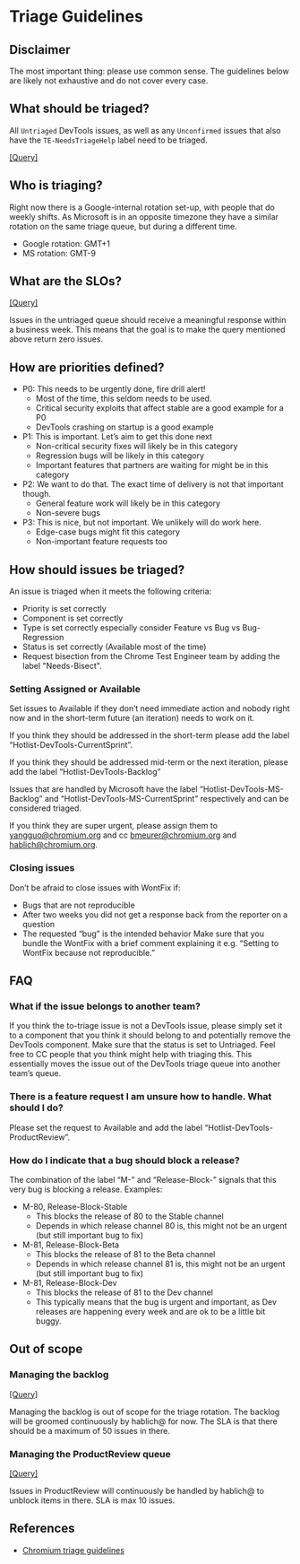 # Triage Guidelines

## Disclaimer
The most important thing: please use common sense. The guidelines below are likely not exhaustive and do not cover every case.

## What should be triaged?
All `Untriaged` DevTools issues, as well as any `Unconfirmed` issues that also have the `TE-NeedsTriageHelp` label need to be triaged.

[[Query]](https://bugs.chromium.org/p/chromium/issues/list?q=component%3APlatform%3EDevTools%20status%3AUntriaged%20OR%20component%3APlatform%3EDevTools%20status%3AUnconfirmed%20label%3ATE-NeedsTriageHelp)

## Who is triaging?
Right now there is a Google-internal rotation set-up, with people that do weekly shifts.
As Microsoft is in an opposite timezone they have a similar rotation on the same triage queue, but during a different time.

* Google rotation: GMT+1
* MS rotation: GMT-9

## What are the SLOs?
[[Query]](https://bugs.chromium.org/p/chromium/issues/list?q=component%3APlatform%3EDevTools%20status%3AUntriaged%20modified-before%3Atoday-7%20OR%20component%3APlatform%3EDevTools%20status%3AUnconfirmed%20label%3ATE-NeedsTriageHelp%20modified-before%3Atoday-7)

Issues in the untriaged queue should receive a meaningful response within a business week. This means that the goal is to make the query mentioned above return zero issues.

## How are priorities defined?
* P0: This needs to be urgently done, fire drill alert!
   * Most of the time, this seldom needs to be used.
   * Critical security exploits that affect stable are a good example for a P0
   * DevTools crashing on startup is a good example
* P1: This is important. Let’s aim to get this done next
   * Non-critical security fixes will likely be in this category
   * Regression bugs will be likely in this category
   * Important features that partners are waiting for might be in this category
* P2: We want to do that. The exact time of delivery is not that important though.
   * General feature work will likely be in this category
   * Non-severe bugs
* P3: This is nice, but not important. We unlikely will do work here.
   * Edge-case bugs might fit this category
   * Non-important feature requests too


## How should issues be triaged?
An issue is triaged when it meets the following criteria:
* Priority is set correctly
* Component is set correctly
* Type is set correctly especially consider Feature vs Bug vs Bug-Regression
* Status is set correctly (Available most of the time)
* Request bisection from the Chrome Test Engineer team by adding the label "Needs-Bisect".

### Setting Assigned or Available
Set issues to Available if they don’t need immediate action and nobody right now and in the short-term future (an iteration) needs to work on it.

If you think they should be addressed in the short-term please add the label “Hotlist-DevTools-CurrentSprint”.

If you think they should be addressed mid-term or the next iteration, please add the label “Hotlist-DevTools-Backlog”

Issues that are handled by Microsoft have the label “Hotlist-DevTools-MS-Backlog” and “Hotlist-DevTools-MS-CurrentSprint” respectively and can be considered triaged.

If you think they are super urgent, please assign them to yangguo@chromium.org and cc bmeurer@chromium.org and hablich@chromium.org.

### Closing issues
Don’t be afraid to close issues with WontFix if:
* Bugs that are not reproducible
* After two weeks you did not get a response back from the reporter on a question
* The requested “bug” is the intended behavior
Make sure that you bundle the WontFix with a brief comment explaining it e.g. “Setting to WontFix because not reproducible.”

## FAQ
### What if the issue belongs to another team?
If you think the to-triage issue is not a DevTools issue, please simply set it to a component that you think it should belong to and potentially remove the DevTools component. Make sure that the status is set to Untriaged. Feel free to CC people that you think might help with triaging this.
This essentially moves the issue out of the DevTools triage queue into another team’s queue.

### There is a feature request I am unsure how to handle. What should I do?
Please set the request to Available and add the label “Hotlist-DevTools-ProductReview”.

### How do I indicate that a bug should block a release?
The combination of the label “M-<milestone>” and “Release-Block-<channel>” signals that this very bug is blocking a release. Examples:
* M-80, Release-Block-Stable
   * This blocks the release of 80 to the Stable channel
   * Depends in which release channel 80 is, this might not be an urgent (but still important bug to fix)
* M-81, Release-Block-Beta
   * This blocks the release of 81 to the Beta channel
   * Depends in which release channel 81 is, this might not be an urgent (but still important bug to fix)
* M-81, Release-Block-Dev
   * This blocks the release of 81 to the Dev channel
   * This typically means that the bug is urgent and important, as Dev releases are happening every week and are ok to be a little bit buggy.

## Out of scope
### Managing the backlog
[[Query]](https://bugs.chromium.org/p/chromium/issues/list?q=Hotlist%3DDevTools-Backlog)

Managing the backlog is out of scope for the triage rotation. The backlog will be groomed continuously by hablich@ for now. The SLA is that there should be a maximum of 50 issues in there.
### Managing the ProductReview queue
[[Query]](https://bugs.chromium.org/p/chromium/issues/list?q=Hotlist%3DDevTools-ProductReview)

Issues in ProductReview will continuously be handled by hablich@ to unblock items in there. SLA is max 10 issues.
## References
* [Chromium triage guidelines](https://www.chromium.org/for-testers/bug-reporting-guidelines/triage-best-practices)
